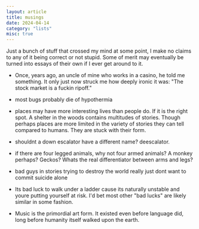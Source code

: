 ```yaml
---
layout: article
title: musings
date: 2024-04-14
category: "lists"
misc: true
---
```


Just a bunch of stuff that crossed my mind at some point, I make no claims to any of it being correct or not stupid. 
Some of merit may eventually be turned into essays of their own if I ever get around to it.
<!-- excerpt -->

* Once, years ago, an uncle of mine who works in a casino, he told me something. It only just now struck me how deeply ironic it was:
"The stock market is a fuckin ripoff."

* most bugs probably die of hypothermia

* places may have more interesting lives than people do. If it is the right spot. A shelter in the woods contains multitudes of stories. Though perhaps places are more limited in the variety of stories they can tell compared to humans. They are stuck with their form.

* shouldnt a down escalator have a different name? deescalator.

* if there are four legged animals, why not four armed animals? A monkey perhaps? Geckos? Whats the real differentiator between arms and legs?

* bad guys in stories trying to destroy the world really just dont want to commit suicide alone

* Its bad luck to walk under a ladder cause its naturally unstable and youre putting yourself at risk. I'd bet most other "bad lucks" are likely similar in some fashion.

* Music is the primordial art form. It existed even before language did, long before humanity itself walked upon the earth.
